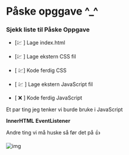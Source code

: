 # Påske opggave ^_^


### Sjekk liste til Påske Oppgave

- [💹 ] Lage index.html 

- [💹  ] Lage ekstern CSS fil

- [ 💹] Kode ferdig CSS

- [ 💹 ] Lage ekstern JavaScript fil

- [ ❌ ] Kode ferdig JavaScript


Et par ting jeg tenker vi burde bruke i JavaScript

**InnerHTML**
**EventListener**


Andre ting vi må huske så før det på 👍 


![img](https://user-images.githubusercontent.com/98322694/163168007-efb52862-5c38-49fd-882f-633cfcb4aa21.png)


